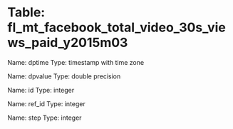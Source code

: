 Table: fl_mt_facebook_total_video_30s_views_paid_y2015m03
=========================================================

Name: dptime
Type: timestamp with time zone

Name: dpvalue
Type: double precision

Name: id
Type: integer

Name: ref_id
Type: integer

Name: step
Type: integer

